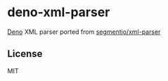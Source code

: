 # deno-xml-parser
[Deno](https://github.com/denoland/deno) XML parser ported from [segmentio/xml-parser](https://github.com/segmentio/xml-parser)

## License

MIT
